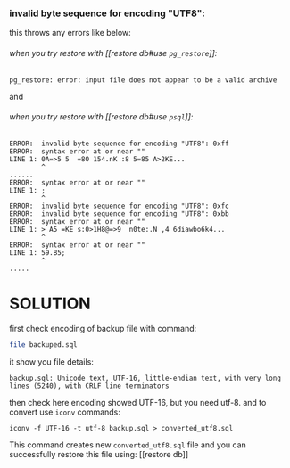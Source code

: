 ### invalid byte sequence for encoding "UTF8":
this throws any errors like below:
###### when you try restore with [[restore db#use `pg_restore`]]:
```
pg_restore: error: input file does not appear to be a valid archive
```

and

###### when you try restore with [[restore db#use `psql`]]:
```
ERROR:  invalid byte sequence for encoding "UTF8": 0xff
ERROR:  syntax error at or near ""
LINE 1: 0A=>5 5  =8O 154.nK :8 5=85 A>2KE...
        ^
......
ERROR:  syntax error at or near ""
LINE 1: ;
        ^
ERROR:  invalid byte sequence for encoding "UTF8": 0xfc
ERROR:  invalid byte sequence for encoding "UTF8": 0xbb
ERROR:  syntax error at or near ""
LINE 1: > A5 =KE s:0>1H8@=>9  n0te:.N ,4 6diawbo6k4...
        ^
ERROR:  syntax error at or near ""
LINE 1: 59.B5;
        ^
.....
```

# SOLUTION
first check encoding of backup file with command:
```sh
file backuped.sql
```
it show you file details:
```
backup.sql: Unicode text, UTF-16, little-endian text, with very long lines (5240), with CRLF line terminators
```

then check here encoding showed UTF-16, but you need utf-8. and to convert use `iconv` commands:
```
iconv -f UTF-16 -t utf-8 backup.sql > converted_utf8.sql
```

This command creates new `converted_utf8.sql` file and you can successfully restore this file using: [[restore db]]
